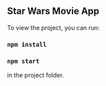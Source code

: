## Star Wars Movie App

To view the project, you can run:

### `npm install`

### `npm start`

in the project folder.
